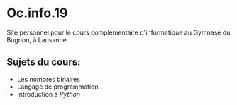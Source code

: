 # Oc.info.19
Site personnel pour le cours complémentaire d'informatique au Gymnase du Bugnon, à Lausanne.

## Sujets du cours:

* Les nombres binaires  
* Langage de programmation  
* Introduction à *Python* 
